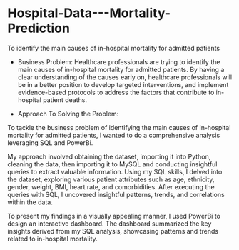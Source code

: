 # Hospital-Data---Mortality-Prediction
To identify the main causes of in-hospital mortality for admitted patients

- Business Problem: 
Healthcare professionals are trying to identify the main causes of in-hospital mortality for admitted patients. 
By having a clear understanding of the causes early on, healthcare professionals will be in a better position to develop targeted interventions, and implement evidence-based protocols to address the factors that contribute to in-hospital patient deaths. 

-  Approach To Solving the Problem: 

To tackle the business problem of identifying the main causes of in-hospital mortality for admitted patients, I wanted to do a comprehensive analysis leveraging SQL and PowerBi. 

My approach involved obtaining the dataset, importing it into Python, cleaning the data, 
then importing it to MySQL and conducting insightful queries to extract valuable information. 
Using my SQL skills, I delved into the dataset, exploring various patient attributes such as age, ethnicity, gender, weight, BMI, heart rate, and comorbidities. 
After executing the queries with SQL, I uncovered insightful patterns, trends, and correlations within the data. 


To present my findings in a visually appealing manner, I used PowerBi to design an interactive dashboard. The dashboard summarized the key insights derived from my SQL analysis, showcasing patterns and trends related to in-hospital mortality. 


